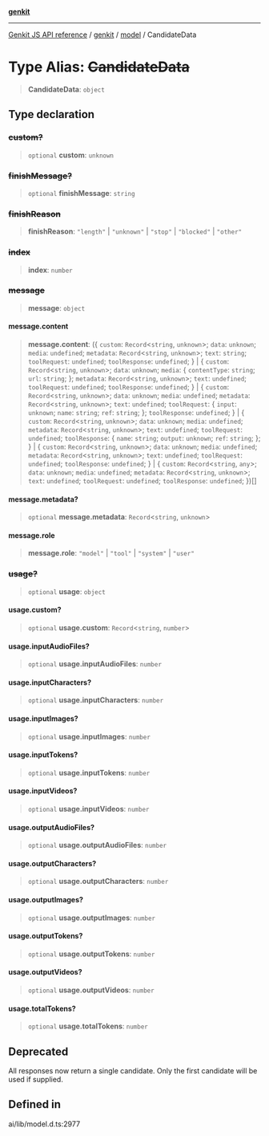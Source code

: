 [**genkit**](../../README.md)

***

[Genkit JS API reference](../../../README.md) / [genkit](../../README.md) / [model](../README.md) / CandidateData

# Type Alias: ~~CandidateData~~

> **CandidateData**: `object`

## Type declaration

### ~~custom?~~

> `optional` **custom**: `unknown`

### ~~finishMessage?~~

> `optional` **finishMessage**: `string`

### ~~finishReason~~

> **finishReason**: `"length"` \| `"unknown"` \| `"stop"` \| `"blocked"` \| `"other"`

### ~~index~~

> **index**: `number`

### ~~message~~

> **message**: `object`

#### message.content

> **message.content**: (\{ `custom`: `Record`\<`string`, `unknown`\>; `data`: `unknown`; `media`: `undefined`; `metadata`: `Record`\<`string`, `unknown`\>; `text`: `string`; `toolRequest`: `undefined`; `toolResponse`: `undefined`; \} \| \{ `custom`: `Record`\<`string`, `unknown`\>; `data`: `unknown`; `media`: \{ `contentType`: `string`; `url`: `string`; \}; `metadata`: `Record`\<`string`, `unknown`\>; `text`: `undefined`; `toolRequest`: `undefined`; `toolResponse`: `undefined`; \} \| \{ `custom`: `Record`\<`string`, `unknown`\>; `data`: `unknown`; `media`: `undefined`; `metadata`: `Record`\<`string`, `unknown`\>; `text`: `undefined`; `toolRequest`: \{ `input`: `unknown`; `name`: `string`; `ref`: `string`; \}; `toolResponse`: `undefined`; \} \| \{ `custom`: `Record`\<`string`, `unknown`\>; `data`: `unknown`; `media`: `undefined`; `metadata`: `Record`\<`string`, `unknown`\>; `text`: `undefined`; `toolRequest`: `undefined`; `toolResponse`: \{ `name`: `string`; `output`: `unknown`; `ref`: `string`; \}; \} \| \{ `custom`: `Record`\<`string`, `unknown`\>; `data`: `unknown`; `media`: `undefined`; `metadata`: `Record`\<`string`, `unknown`\>; `text`: `undefined`; `toolRequest`: `undefined`; `toolResponse`: `undefined`; \} \| \{ `custom`: `Record`\<`string`, `any`\>; `data`: `unknown`; `media`: `undefined`; `metadata`: `Record`\<`string`, `unknown`\>; `text`: `undefined`; `toolRequest`: `undefined`; `toolResponse`: `undefined`; \})[]

#### message.metadata?

> `optional` **message.metadata**: `Record`\<`string`, `unknown`\>

#### message.role

> **message.role**: `"model"` \| `"tool"` \| `"system"` \| `"user"`

### ~~usage?~~

> `optional` **usage**: `object`

#### usage.custom?

> `optional` **usage.custom**: `Record`\<`string`, `number`\>

#### usage.inputAudioFiles?

> `optional` **usage.inputAudioFiles**: `number`

#### usage.inputCharacters?

> `optional` **usage.inputCharacters**: `number`

#### usage.inputImages?

> `optional` **usage.inputImages**: `number`

#### usage.inputTokens?

> `optional` **usage.inputTokens**: `number`

#### usage.inputVideos?

> `optional` **usage.inputVideos**: `number`

#### usage.outputAudioFiles?

> `optional` **usage.outputAudioFiles**: `number`

#### usage.outputCharacters?

> `optional` **usage.outputCharacters**: `number`

#### usage.outputImages?

> `optional` **usage.outputImages**: `number`

#### usage.outputTokens?

> `optional` **usage.outputTokens**: `number`

#### usage.outputVideos?

> `optional` **usage.outputVideos**: `number`

#### usage.totalTokens?

> `optional` **usage.totalTokens**: `number`

## Deprecated

All responses now return a single candidate. Only the first candidate will be used if supplied.

## Defined in

ai/lib/model.d.ts:2977
